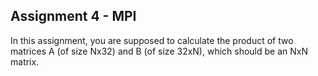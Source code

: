 ## Assignment 4 - MPI 

In this assignment, you are supposed to calculate the product of two matrices A (of size Nx32) and B
(of size 32xN), which should be an NxN matrix. 
